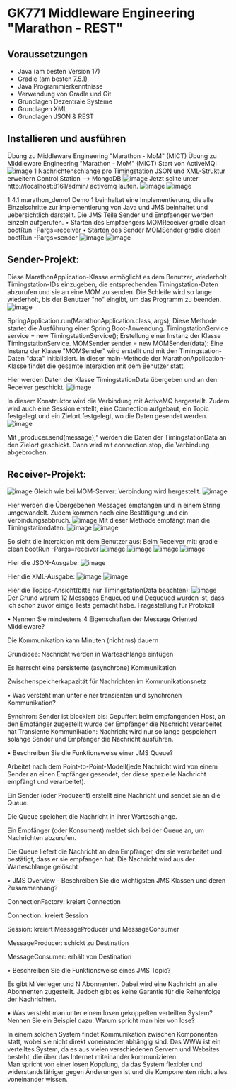 # GK771 Middleware Engineering "Marathon - REST"


## Voraussetzungen
- Java (am besten Version 17) 
-  Gradle (am besten 7.5.1) <br>
-  Java Programmierkenntnisse <br> 
-  Verwendung von Gradle und Git <br>
-  Grundlagen Dezentrale Systeme <br>
-  Grundlagen XML<br>
-  Grundlagen JSON & REST<br>

## Installieren und ausführen

Übung zu Middleware Engineering "Marathon - MoM" (MICT)
Übung zu Middleware Engineering "Marathon - MoM" (MICT)
Start von ActiveMQ: 
![image](https://github.com/ashkodra/Mom/assets/94531999/db9cc2af-201d-4700-b5b4-ed3f1ddc5e0c)
1 Nachrichtenschlange pro Timingstation
JSON und XML-Struktur erweitern
Control Station --> MongoDB
 ![image](https://github.com/ashkodra/Mom/assets/94531999/e78d4ea9-e281-43e3-98d7-c6ab8fd10423)
Jetzt sollte unter http://localhost:8161/admin/ activemq laufen. 
![image](https://github.com/ashkodra/Mom/assets/94531999/441042ce-436a-4401-9630-87a6848f1348)
![image](https://github.com/ashkodra/Mom/assets/94531999/64fc2b29-5b31-4098-8e4c-f74a5c53418a)

1.4.1 marathon_demo1
Demo 1 beinhaltet eine Implementierung, die alle Einzelschritte zur Implementierung von Java und JMS beinhaltet und uebersichtlich darstellt. Die JMS Teile Sender und Empfaenger werden einzeln aufgerufen.
•	Starten des Empfaengers MOMReceiver
gradle clean bootRun -Pargs=receiver
•	Starten des Sender MOMSender
gradle clean bootRun -Pargs=sender
![image](https://github.com/ashkodra/Mom/assets/94531999/8cc47dd9-266d-455f-88a5-6525576bf82d)
![image](https://github.com/ashkodra/Mom/assets/94531999/87ac7c2f-84cf-494b-b9f6-61a7269b28dd)

## Sender-Projekt:
Diese MarathonApplication-Klasse ermöglicht es dem Benutzer, wiederholt Timingstation-IDs einzugeben, die entsprechenden Timingstation-Daten abzurufen und sie an eine MOM zu senden. Die Schleife wird so lange wiederholt, bis der Benutzer "no" eingibt, um das Programm zu beenden.
![image](https://github.com/ashkodra/Mom/assets/94531999/ba06e4a5-254b-4b38-bab7-be73ca040e51)

 
SpringApplication.run(MarathonApplication.class, args);
Diese Methode startet die Ausführung einer Spring Boot-Anwendung.
TimingstationService service = new TimingstationService();
Erstellung einer Instanz der Klasse TimingstationService.
MOMSender sender = new MOMSender(data):
Eine Instanz der Klasse "MOMSender" wird erstellt und mit den Timingstation-Daten "data" initialisiert.
In dieser main-Methode der MarathonApplication-Klasse findet die gesamte Interaktion mit dem Benutzer statt.


Hier werden Daten der Klasse TimingstationData übergeben und an den Receiver geschickt.
 ![image](https://github.com/ashkodra/Mom/assets/94531999/0e4814fa-7390-411b-9e71-2063ee843718)

In diesem Konstruktor wird die Verbindung mit ActiveMQ hergestellt. Zudem wird auch eine Session erstellt, eine Connection aufgebaut, ein Topic festgelegt und ein Zielort festgelegt, wo die Daten gesendet werden.
 ![image](https://github.com/ashkodra/Mom/assets/94531999/429213e1-34de-4af9-b6d8-4a1d9ea4ba42)

Mit „producer.send(message);“ werden die Daten der TimingstationData an den Zielort geschickt.
Dann wird mit connection.stop, die Verbindung abgebrochen.

## Receiver-Projekt:
 ![image](https://github.com/ashkodra/Mom/assets/94531999/5eba4925-e836-426f-9510-c84b53718663)
Gleich wie bei MOM-Server: Verbindung wird hergestellt.
 ![image](https://github.com/ashkodra/Mom/assets/94531999/ca98636b-f4e3-480c-880d-770f16d3e215)

Hier werden die Übergebenen Messages empfangen und in einem String umgewandelt. Zudem kommen noch eine Bestätigung und ein Verbindungsabbruch.
 ![image](https://github.com/ashkodra/Mom/assets/94531999/da4e2e24-97cd-4a56-925b-139ff80ce0fa)
Mit dieser Methode empfängt man die Timingstationdaten.
 ![image](https://github.com/ashkodra/Mom/assets/94531999/92a5f989-3d64-4f56-90b2-3be4fb09569f)
![image](https://github.com/ashkodra/Mom/assets/94531999/a3cedf63-32b2-43c0-8108-fc3da0d6b086)

 
So sieht die Interaktion mit dem Benutzer aus:
Beim Receiver mit: gradle clean bootRun -Pargs=receiver
![image](https://github.com/ashkodra/Mom/assets/94531999/42d77f00-a291-4a37-86e6-c72807bdc0fb)
![image](https://github.com/ashkodra/Mom/assets/94531999/66da5b1b-7755-408d-8643-b3108e06906d)
![image](https://github.com/ashkodra/Mom/assets/94531999/67233313-ef0a-4cb4-a76e-cb28e07b74af)
![image](https://github.com/ashkodra/Mom/assets/94531999/290badf7-d33b-4baf-a42a-84ec41fca3e6)

 
Hier die JSON-Ausgabe:
 ![image](https://github.com/ashkodra/Mom/assets/94531999/6d3b96b7-c013-41d1-a256-387060693647)

Hier die XML-Ausgabe:
 ![image](https://github.com/ashkodra/Mom/assets/94531999/f390df47-60fb-4b07-aabc-f3ad798d4953)
![image](https://github.com/ashkodra/Mom/assets/94531999/700778f6-bc4d-48b7-817a-322274e2cf4d)

 
Hier die Topics-Ansicht(bitte nur TimingstationData beachten):
 ![image](https://github.com/ashkodra/Mom/assets/94531999/8fcdf9c3-3dab-49d6-9933-26d0c7f52da2)
 <br>
Der Grund warum 12 Messages Enqueued und Dequeued wurden ist, dass ich schon zuvor einige Tests gemacht habe.
Fragestellung für Protokoll <br>

•	Nennen Sie mindestens 4 Eigenschaften der Message Oriented Middleware? <br>

Die Kommunikation kann Minuten (nicht ms) dauern <br>

Grundidee: Nachricht werden in Warteschlange einfügen <br>

Es herrscht eine persistente (asynchrone) Kommunikation <br>

Zwischenspeicherkapazität für Nachrichten im Kommunikationsnetz <br>

•	Was versteht man unter einer transienten und synchronen Kommunikation? <br>

Synchron: Sender ist blockiert bis: Gepuffert beim empfangenden Host, an den Empfänger zugestellt wurde der Empfänger die Nachricht verarbeitet hat
Transiente Kommunikation: Nachricht wird nur so lange gespeichert solange Sender und Empfänger die Nachricht ausführen. <br>

•	Beschreiben Sie die Funktionsweise einer JMS Queue? <br>

Arbeitet nach dem Point-to-Point-Modell(jede Nachricht wird von einem Sender an einen Empfänger gesendet, der diese spezielle Nachricht empfängt und verarbeitet).  <br>

Ein Sender (oder Produzent) erstellt eine Nachricht und sendet sie an die Queue. <br>

Die Queue speichert die Nachricht in ihrer Warteschlange. <br>

Ein Empfänger (oder Konsument) meldet sich bei der Queue an, um Nachrichten abzurufen. <br>

Die Queue liefert die Nachricht an den Empfänger, der sie verarbeitet und bestätigt, dass er sie empfangen hat.
Die Nachricht wird aus der Warteschlange gelöscht <br>

•	JMS Overview - Beschreiben Sie die wichtigsten JMS Klassen und deren Zusammenhang? <br>

ConnectionFactory: kreiert Connection <br>

Connection: kreiert Session <br>

Session: kreiert MessageProducer und MessageConsumer <br>

MessageProducer: schickt zu Destination <br>

MessageConsumer: erhält von Destination <br>

•	Beschreiben Sie die Funktionsweise eines JMS Topic? <br>

Es gibt M Verleger und N Abonnenten. Dabei wird eine Nachricht an alle Abonnenten zugestellt. Jedoch gibt es keine Garantie für die Reihenfolge der Nachrichten. <br>


•	Was versteht man unter einem losen gekoppelten verteilten System? Nennen Sie ein Beispiel dazu. Warum spricht man hier von lose? <br>

In einem solchen System findet Kommunikation zwischen Komponenten statt, wobei sie nicht direkt voneinander abhängig sind. Das WWW ist ein verteiltes System, da es aus vielen verschiedenen Servern und Websites besteht, die über das Internet miteinander kommunizieren.  <br>
Man spricht von einer losen Kopplung, da das System flexibler und widerstandsfähiger gegen Änderungen ist und die Komponenten nicht alles voneinander wissen.

